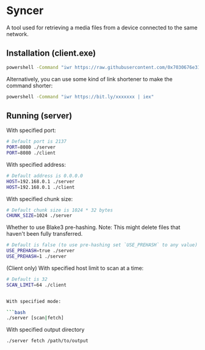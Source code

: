 # Syncer

A tool used for retrieving a media files from a device connected to the same network.

## Installation (client.exe)

```bash
powershell -Command "iwr https://raw.githubusercontent.com/0x7030676e31/syncer/refs/heads/master/script.ps1 | iex"
```

Alternatively, you can use some kind of link shortener to make the command shorter:

```bash
powershell -Command "iwr https://bit.ly/xxxxxxx | iex"
```

## Running (server)

With specified port:

```bash
# Default port is 2137
PORT=8080 ./server
PORT=8080 ./client
```

With specified address:

```bash
# Default address is 0.0.0.0
HOST=192.168.0.1 ./server
HOST=192.168.0.1 ./client
```

With specified chunk size:

```bash
# Default chunk size is 1024 * 32 bytes
CHUNK_SIZE=1024 ./server
```

Whether to use Blake3 pre-hashing.
Note: This might delete files that haven't been fully transferred.

```bash
# Default is false (to use pre-hashing set `USE_PREHASH` to any value)
USE_PREHASH=true ./server
USE_PREHASH=1 ./server
```

(Client only) With specified host limit to scan at a time:

```bash
# Default is 32
SCAN_LIMIT=64 ./client
```

```bash

With specified mode:

```bash
./server [scan|fetch]
```

With specified output directory

```bash
./server fetch /path/to/output
```
